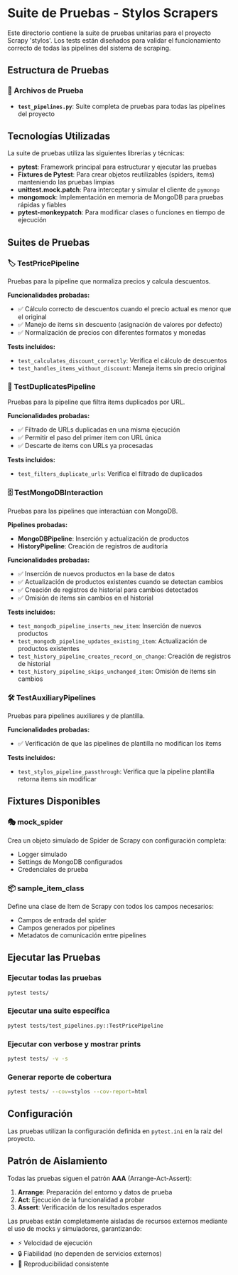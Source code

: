# Suite de Pruebas - Stylos Scrapers

Este directorio contiene la suite de pruebas unitarias para el proyecto Scrapy 'stylos'. Los tests están diseñados para validar el funcionamiento correcto de todas las pipelines del sistema de scraping.

## Estructura de Pruebas

### 📁 Archivos de Prueba

- **`test_pipelines.py`**: Suite completa de pruebas para todas las pipelines del proyecto

## Tecnologías Utilizadas

La suite de pruebas utiliza las siguientes librerías y técnicas:

- **pytest**: Framework principal para estructurar y ejecutar las pruebas
- **Fixtures de Pytest**: Para crear objetos reutilizables (spiders, items) manteniendo las pruebas limpias
- **unittest.mock.patch**: Para interceptar y simular el cliente de `pymongo`
- **mongomock**: Implementación en memoria de MongoDB para pruebas rápidas y fiables
- **pytest-monkeypatch**: Para modificar clases o funciones en tiempo de ejecución

## Suites de Pruebas

### 🏷️ TestPricePipeline

Pruebas para la pipeline que normaliza precios y calcula descuentos.

**Funcionalidades probadas:**
- ✅ Cálculo correcto de descuentos cuando el precio actual es menor que el original
- ✅ Manejo de items sin descuento (asignación de valores por defecto)
- ✅ Normalización de precios con diferentes formatos y monedas

**Tests incluidos:**
- `test_calculates_discount_correctly`: Verifica el cálculo de descuentos
- `test_handles_items_without_discount`: Maneja items sin precio original

### 🔄 TestDuplicatesPipeline  

Pruebas para la pipeline que filtra items duplicados por URL.

**Funcionalidades probadas:**
- ✅ Filtrado de URLs duplicadas en una misma ejecución
- ✅ Permitir el paso del primer item con URL única
- ✅ Descarte de items con URLs ya procesadas

**Tests incluidos:**
- `test_filters_duplicate_urls`: Verifica el filtrado de duplicados

### 🗄️ TestMongoDBInteraction

Pruebas para las pipelines que interactúan con MongoDB.

**Pipelines probadas:**
- **MongoDBPipeline**: Inserción y actualización de productos
- **HistoryPipeline**: Creación de registros de auditoría

**Funcionalidades probadas:**
- ✅ Inserción de nuevos productos en la base de datos
- ✅ Actualización de productos existentes cuando se detectan cambios
- ✅ Creación de registros de historial para cambios detectados
- ✅ Omisión de items sin cambios en el historial

**Tests incluidos:**
- `test_mongodb_pipeline_inserts_new_item`: Inserción de nuevos productos
- `test_mongodb_pipeline_updates_existing_item`: Actualización de productos existentes
- `test_history_pipeline_creates_record_on_change`: Creación de registros de historial
- `test_history_pipeline_skips_unchanged_item`: Omisión de items sin cambios

### 🛠️ TestAuxiliaryPipelines

Pruebas para pipelines auxiliares y de plantilla.

**Funcionalidades probadas:**
- ✅ Verificación de que las pipelines de plantilla no modifican los items

**Tests incluidos:**
- `test_stylos_pipeline_passthrough`: Verifica que la pipeline plantilla retorna items sin modificar

## Fixtures Disponibles

### 🎭 mock_spider
Crea un objeto simulado de Spider de Scrapy con configuración completa:
- Logger simulado
- Settings de MongoDB configurados
- Credenciales de prueba

### 📦 sample_item_class
Define una clase de Item de Scrapy con todos los campos necesarios:
- Campos de entrada del spider
- Campos generados por pipelines
- Metadatos de comunicación entre pipelines

## Ejecutar las Pruebas

### Ejecutar todas las pruebas
```bash
pytest tests/
```

### Ejecutar una suite específica
```bash
pytest tests/test_pipelines.py::TestPricePipeline
```

### Ejecutar con verbose y mostrar prints
```bash
pytest tests/ -v -s
```

### Generar reporte de cobertura
```bash
pytest tests/ --cov=stylos --cov-report=html
```

## Configuración

Las pruebas utilizan la configuración definida en `pytest.ini` en la raíz del proyecto.

## Patrón de Aislamiento

Todas las pruebas siguen el patrón **AAA** (Arrange-Act-Assert):

1. **Arrange**: Preparación del entorno y datos de prueba
2. **Act**: Ejecución de la funcionalidad a probar  
3. **Assert**: Verificación de los resultados esperados

Las pruebas están completamente aisladas de recursos externos mediante el uso de mocks y simuladores, garantizando:
- ⚡ Velocidad de ejecución
- 🔒 Fiabilidad (no dependen de servicios externos)
- 🧪 Reproducibilidad consistente 
